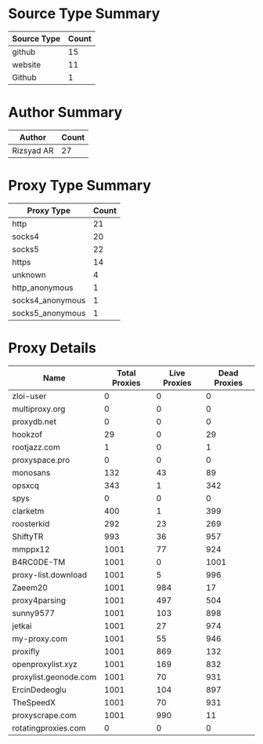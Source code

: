 # Source Type Summary

| Source Type | Count |
|-------------|-------|
| github | 15 |
| website | 11 |
| Github | 1 |


# Author Summary

| Author | Count |
|--------|-------|
| Rizsyad AR | 27 |


# Proxy Type Summary

| Proxy Type | Count |
|------------|-------|
| http | 21 |
| socks4 | 20 |
| socks5 | 22 |
| https | 14 |
| unknown | 4 |
| http_anonymous | 1 |
| socks4_anonymous | 1 |
| socks5_anonymous | 1 |


# Proxy Details

| Name | Total Proxies | Live Proxies | Dead Proxies |
|------|---------------|--------------|---------------|
| zloi-user | 0 | 0 | 0 |
| multiproxy.org | 0 | 0 | 0 |
| proxydb.net | 0 | 0 | 0 |
| hookzof | 29 | 0 | 29 |
| rootjazz.com | 1 | 0 | 1 |
| proxyspace.pro | 0 | 0 | 0 |
| monosans | 132 | 43 | 89 |
| opsxcq | 343 | 1 | 342 |
| spys | 0 | 0 | 0 |
| clarketm | 400 | 1 | 399 |
| roosterkid | 292 | 23 | 269 |
| ShiftyTR | 993 | 36 | 957 |
| mmppx12 | 1001 | 77 | 924 |
| B4RC0DE-TM | 1001 | 0 | 1001 |
| proxy-list.download | 1001 | 5 | 996 |
| Zaeem20 | 1001 | 984 | 17 |
| proxy4parsing | 1001 | 497 | 504 |
| sunny9577 | 1001 | 103 | 898 |
| jetkai | 1001 | 27 | 974 |
| my-proxy.com | 1001 | 55 | 946 |
| proxifly | 1001 | 869 | 132 |
| openproxylist.xyz | 1001 | 169 | 832 |
| proxylist.geonode.com | 1001 | 70 | 931 |
| ErcinDedeoglu | 1001 | 104 | 897 |
| TheSpeedX | 1001 | 70 | 931 |
| proxyscrape.com | 1001 | 990 | 11 |
| rotatingproxies.com | 0 | 0 | 0 |
